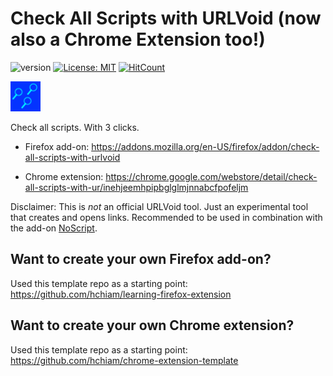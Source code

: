 # Check All Scripts with URLVoid (now also a Chrome Extension too!)

![version](https://img.shields.io/github/release/hchiam/urlvoid-firefox-extension) [![License: MIT](https://img.shields.io/badge/License-MIT-yellow.svg)](https://github.com/hchiam/urlvoid-firefox-extension/blob/master/LICENSE) [![HitCount](http://hits.dwyl.com/hchiam/urlvoid-firefox-extension.svg)](http://hits.dwyl.com/hchiam/urlvoid-firefox-extension)

[![add-on icon](https://raw.githubusercontent.com/hchiam/urlvoid-firefox-extension/master/icon.png)](https://addons.mozilla.org/en-US/firefox/addon/check-all-scripts-with-urlvoid)

Check all scripts. With 3 clicks.

- Firefox add-on: <https://addons.mozilla.org/en-US/firefox/addon/check-all-scripts-with-urlvoid>

- Chrome extension: <https://chrome.google.com/webstore/detail/check-all-scripts-with-ur/inehjeemhpipbglglmjnnabcfpofeljm>

Disclaimer: This is _not_ an official URLVoid tool. Just an experimental tool that creates and opens links. Recommended to be used in combination with the add-on [NoScript](https://addons.mozilla.org/en-US/firefox/addon/noscript/).

## Want to create your own Firefox add-on?

Used this template repo as a starting point: <https://github.com/hchiam/learning-firefox-extension>

## Want to create your own Chrome extension?

Used this template repo as a starting point: <https://github.com/hchiam/chrome-extension-template>
